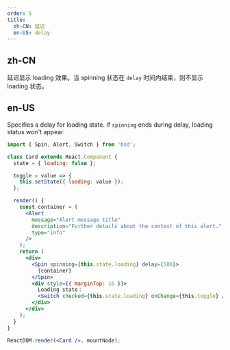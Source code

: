 ```yaml
---
order: 5
title:
  zh-CN: 延迟
  en-US: delay
---
```


## zh-CN

延迟显示 loading 效果。当 spinning 状态在 `delay` 时间内结束，则不显示 loading 状态。

## en-US

Specifies a delay for loading state. If `spinning` ends during delay, loading status won't appear.

```jsx
import { Spin, Alert, Switch } from 'bsd';

class Card extends React.Component {
  state = { loading: false };

  toggle = value => {
    this.setState({ loading: value });
  };

  render() {
    const container = (
      <Alert
        message="Alert message title"
        description="Further details about the context of this alert."
        type="info"
      />
    );
    return (
      <div>
        <Spin spinning={this.state.loading} delay={500}>
          {container}
        </Spin>
        <div style={{ marginTop: 16 }}>
          Loading state：
          <Switch checked={this.state.loading} onChange={this.toggle} />
        </div>
      </div>
    );
  }
}

ReactDOM.render(<Card />, mountNode);
```
